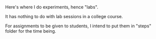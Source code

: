 Here's where I do experiments, hence "labs".

It has nothing to do with lab sessions in a college course.

For assignments to be given to students, I intend to put them in "steps" folder for the time being.
